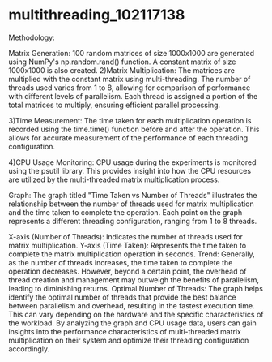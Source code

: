 # multithreading_102117138
Methodology:

Matrix Generation: 100 random matrices of size 1000x1000 are generated using NumPy's np.random.rand() function. A constant matrix of size 1000x1000 is also created.
2)Matrix Multiplication: The matrices are multiplied with the constant matrix using multi-threading. The number of threads used varies from 1 to 8, allowing for comparison of performance with different levels of parallelism. Each thread is assigned a portion of the total matrices to multiply, ensuring efficient parallel processing.

3)Time Measurement: The time taken for each multiplication operation is recorded using the time.time() function before and after the operation. This allows for accurate measurement of the performance of each threading configuration.

4)CPU Usage Monitoring: CPU usage during the experiments is monitored using the psutil library. This provides insight into how the CPU resources are utilized by the multi-threaded matrix multiplication process.

Graph: The graph titled "Time Taken vs Number of Threads" illustrates the relationship between the number of threads used for matrix multiplication and the time taken to complete the operation. Each point on the graph represents a different threading configuration, ranging from 1 to 8 threads.

X-axis (Number of Threads): Indicates the number of threads used for matrix multiplication. Y-axis (Time Taken): Represents the time taken to complete the matrix multiplication operation in seconds. Trend: Generally, as the number of threads increases, the time taken to complete the operation decreases. However, beyond a certain point, the overhead of thread creation and management may outweigh the benefits of parallelism, leading to diminishing returns. Optimal Number of Threads: The graph helps identify the optimal number of threads that provide the best balance between parallelism and overhead, resulting in the fastest execution time. This can vary depending on the hardware and the specific characteristics of the workload. By analyzing the graph and CPU usage data, users can gain insights into the performance characteristics of multi-threaded matrix multiplication on their system and optimize their threading configuration accordingly.
